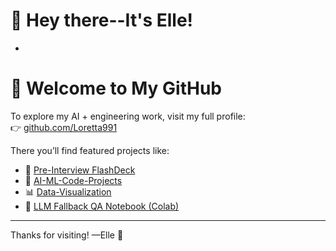 # 👋 Hey there--It's Elle!
  -
# 👋 Welcome to My GitHub

To explore my AI + engineering work, visit my full profile:  
👉 [github.com/Loretta991](https://github.com/Loretta991)

There you’ll find featured projects like:


- 🧠 [Pre-Interview FlashDeck](https://github.com/Loretta991/Pre-Interview-FlashDeck)
- 🤖 [AI-ML-Code-Projects](https://github.com/Loretta991/AI-ML-Code-Projects)
- 📊 [Data-Visualization](https://github.com/Loretta991/Data-Visualization)
- 🧪 [LLM Fallback QA Notebook (Colab)](https://colab.research.google.com/github/Loretta991/Pre-Interview-FlashDeck/blob/main/notebooks/LLM_Fallback_QA_Example.ipynb)

---

Thanks for visiting! —Elle 💼


